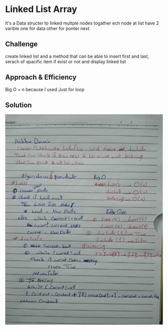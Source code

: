 # Linked List Array
<!-- Short summary or background information -->
It's a Data structer to linked multple nodes togather ech node at list have 2 varible one for data other for ponter next
## Challenge
<!-- Description of the challenge -->
create linked list and  a method  that can be able to
insert first and last, serach of spacific item if exist or not  and display linked list 
## Approach & Efficiency
<!-- What approach did you take? Why? What is the Big O space/time for this approach? -->
Big O = n because I used Just for loop
## Solution
<!-- Embedded whiteboard image -->
![image](../../assets/linkedlist.jpg)
